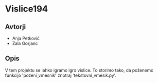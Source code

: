 # Vislice194

## Avtorji

* Anja Petković
* Zala Gorjanc

## Opis

V tem projektu se lahko igramo igro vislice.
To storimo tako, da poženemo funkcijo 'pozeni_vmesnik' znotraj 'tekstovni_vmesik.py'.